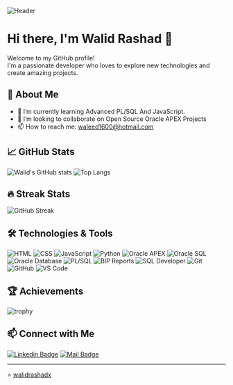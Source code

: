 ![Header](https://images.pexels.com/photos/5691866/pexels-photo-5691866.jpeg?cs=srgb&dl=pexels-alex-green-5691866.jpg&fm=jpg&h=250&w=167&fit=crop&_gl=1*d2vino*_ga*OTAzNjA1OTY3LjE3MTg5MTg2ODc.*_ga_8JE65Q40S6*MTcxODkxODY4Ny4xLjEuMTcxODkyMTU5NS4wLjAuMA..)

# Hi there, I'm Walid Rashad 👋
Welcome to my GitHub profile!  
I'm a passionate developer who loves to explore new technologies and create amazing projects.

## 🚀 About Me

- 🌱 I’m currently learning Advanced PL/SQL And JavaScript.
- 👯 I’m looking to collaborate on Open Source Oracle APEX Projects
- 📫 How to reach me: [waleed1600@hotmail.com](mailto:waleed1600@hotmail.com)

## 📈 GitHub Stats
![Walid's GitHub stats](https://github-readme-stats.vercel.app/api?username=walidrashadx&show_icons=true&theme=radical)
![Top Langs](https://github-readme-stats.vercel.app/api/top-langs/?username=walidrashadx&layout=compact&theme=radical)

## 🔥 Streak Stats
![GitHub Streak](https://github-readme-streak-stats.herokuapp.com/?user=walidrashadx&theme=dark)

## 🛠️ Technologies & Tools

![HTML](https://img.shields.io/badge/-HTML-black?style=flat-square&logo=html5)
![CSS](https://img.shields.io/badge/-CSS-black?style=flat-square&logo=css3)
![JavaScript](https://img.shields.io/badge/-JavaScript-black?style=flat-square&logo=javascript)
![Python](https://img.shields.io/badge/-Python-black?style=flat-square&logo=python)
![Oracle APEX](https://img.shields.io/badge/-Oracle_APEX-black?style=flat-square&logo=oracle)
![Oracle SQL](https://img.shields.io/badge/-Oracle_SQL-black?style=flat-square&logo=oracle)
![Oracle Database](https://img.shields.io/badge/-Oracle_Database-black?style=flat-square&logo=oracle)
![PL/SQL](https://img.shields.io/badge/-PL/SQL-black?style=flat-square&logo=oracle)
![BIP Reports](https://img.shields.io/badge/-BIP_Reports-black?style=flat-square&logo=oracle)
![SQL Developer](https://img.shields.io/badge/-SQL_Developer-black?style=flat-square&logo=oracle)
![Git](https://img.shields.io/badge/-Git-black?style=flat-square&logo=git)
![GitHub](https://img.shields.io/badge/-GitHub-black?style=flat-square&logo=github)
![VS Code](https://img.shields.io/badge/-VS_Code-black?style=flat-square&logo=visual-studio-code)

## 🏆 Achievements
![trophy](https://github-profile-trophy.vercel.app/?username=walidrashadx&theme=onedark)

## 📫 Connect with Me
[![Linkedin Badge](https://img.shields.io/badge/-Walid.Rashad.Linkedin-blue?style=flat-square&logo=Linkedin&logoColor=white&link=https://www.linkedin.com/in/walid-rashad/)](https://www.linkedin.com/in/walid-rashad/)
[![Mail Badge](https://img.shields.io/badge/-Email-blue?style=flat-square&logo=gmail&logoColor=white&link=mailto:waleed1600@hotmail.com)](mailto:waleed1600@hotmail.com)

---

⭐️ [walidrashadx](https://github.com/walidrashadx)

